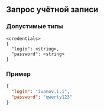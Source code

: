 ## Запрос учётной записи

### Допустимые типы

```
<credentials>
{
  "login": <string>,
  "password": <string>
}
```

### Пример

```json
{
  "login": "ivanov.i.i",
  "password": "qwerty123"
}
```
